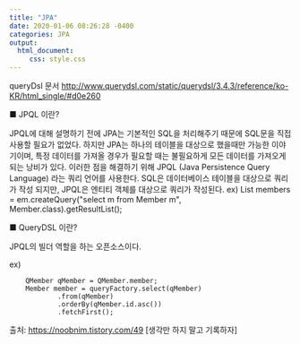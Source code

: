 ```yaml
---
title: "JPA"
date: 2020-01-06 08:26:28 -0400
categories: JPA
output: 
  html_document:
     css: style.css
---
```


queryDsl 문서
<http://www.querydsl.com/static/querydsl/3.4.3/reference/ko-KR/html_single/#d0e260>

■ JPQL 이란?

JPQL에 대해 설명하기 전에 JPA는 기본적인 SQL을 처리해주기 때문에 SQL문을 직접 사용할 필요가 없었다. 하지만 JPA는 하나의 테이블을 대상으로 했을때만 가능한 이야기이며, 특정 데이터를 가져올 경우가 필요할 때는 불필요하게 모든 데이터를 가져오게 되는 낭비가 있다. 이러한 점을 해결하기 위해 JPQL (Java Persistence Query Language) 라는 쿼리 언어를 사용한다. SQL은 데이터베이스 테이블을 대상으로 쿼리가 작성 되지만, JPQL은 엔티티 객체를 대상으로 쿼리가 작성된다. 
ex) 
List members = em.createQuery("select m from Member m", Member.class).getResultList();
 

■ QueryDSL 이란?

JPQL의 빌더 역할을 하는 오픈소스이다. 

ex)

        QMember qMember = QMember.member;
        Member member = queryFactory.select(qMember)
                .from(qMember)
                .orderBy(qMember.id.asc())
                .fetchFirst();
                
                
출처: https://noobnim.tistory.com/49 [생각만 하지 말고 기록하자]

